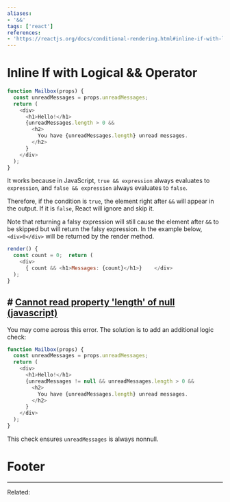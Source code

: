 ```yaml
---
aliases:
- '&&'
tags: ['react']
references:
- 'https://reactjs.org/docs/conditional-rendering.html#inline-if-with-logical--operator'
---
```

# Inline If with Logical && Operator 
```js
function Mailbox(props) {
  const unreadMessages = props.unreadMessages;
  return (
    <div>
      <h1>Hello!</h1>
      {unreadMessages.length > 0 &&
        <h2>
          You have {unreadMessages.length} unread messages.
        </h2>
      }
    </div>
  );
}
```
It works because in JavaScript, `true && expression` always evaluates to `expression`, and `false && expression` always evaluates to `false`.

Therefore, if the condition is `true`, the element right after `&&` will appear in the output. If it is `false`, React will ignore and skip it.

Note that returning a falsy expression will still cause the element after `&&` to be skipped but will return the falsy expression. In the example below, `<div>0</div>` will be returned by the render method.

```js
render() {
  const count = 0;  return (
    <div>
      { count && <h1>Messages: {count}</h1>}    </div>
  );
}
```

## # [Cannot read property 'length' of null (javascript)](https://stackoverflow.com/questions/15731559/cannot-read-property-length-of-null-javascript)
You may come across this error. The solution is to add an additional logic check:
```js
function Mailbox(props) {
  const unreadMessages = props.unreadMessages;
  return (
    <div>
      <h1>Hello!</h1>
      {unreadMessages != null && unreadMessages.length > 0 &&
        <h2>
          You have {unreadMessages.length} unread messages.
        </h2>
      }
    </div>
  );
}
```
This check ensures `unreadMessages` is always nonnull. 


# Footer
---
Related: